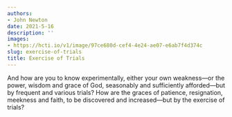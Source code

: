 ```yaml
---
authors:
- John Newton
date: 2021-5-16
description: ''
images:
- https://hcti.io/v1/image/97ce680d-cef4-4e24-ae07-e6ab7f4d374c
slug: exercise-of-trials
title: Exercise of Trials
---
```


And how are you to know experimentally, either your own weakness—or the power, wisdom and grace of God, seasonably and sufficiently afforded—but by frequent and various trials? How are the graces of patience, resignation, meekness and faith, to be discovered and increased—but by the exercise of trials?